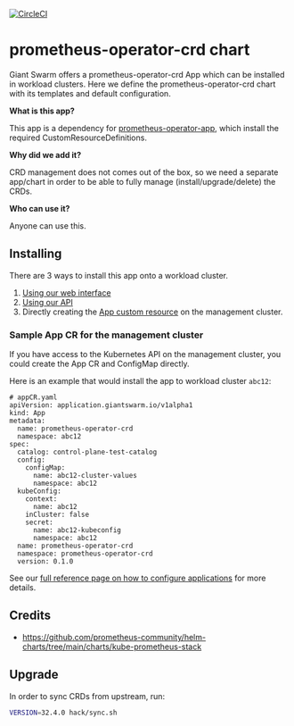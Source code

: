 [![CircleCI](https://circleci.com/gh/giantswarm/prometheus-operator-crd.svg?style=shield)](https://circleci.com/gh/giantswarm/prometheus-operator-crd)

# prometheus-operator-crd chart

Giant Swarm offers a prometheus-operator-crd App which can be installed in workload clusters.
Here we define the prometheus-operator-crd chart with its templates and default configuration.

**What is this app?**

This app is a dependency for [prometheus-operator-app](https://github.com/giantswarm/prometheus-operator-app), which install the required CustomResourceDefinitions.

**Why did we add it?**

CRD management does not comes out of the box, so we need a separate app/chart in order to be able to fully manage (install/upgrade/delete) the CRDs.

**Who can use it?**

Anyone can use this.

## Installing

There are 3 ways to install this app onto a workload cluster.

1. [Using our web interface](https://docs.giantswarm.io/ui-api/web/app-platform/#installing-an-app)
2. [Using our API](https://docs.giantswarm.io/api/#operation/createClusterAppV5)
3. Directly creating the [App custom resource](https://docs.giantswarm.io/ui-api/management-api/crd/apps.application.giantswarm.io/) on the management cluster.

### Sample App CR for the management cluster

If you have access to the Kubernetes API on the management cluster, you could create the App CR and ConfigMap directly.

Here is an example that would install the app to workload cluster `abc12`:

```
# appCR.yaml
apiVersion: application.giantswarm.io/v1alpha1
kind: App
metadata:
  name: prometheus-operator-crd
  namespace: abc12
spec:
  catalog: control-plane-test-catalog
  config:
    configMap:
      name: abc12-cluster-values
      namespace: abc12
  kubeConfig:
    context:
      name: abc12
    inCluster: false
    secret:
      name: abc12-kubeconfig
      namespace: abc12
  name: prometheus-operator-crd
  namespace: prometheus-operator-crd
  version: 0.1.0
```

See our [full reference page on how to configure applications](https://docs.giantswarm.io/app-platform/app-configuration/) for more details.

## Credits

* https://github.com/prometheus-community/helm-charts/tree/main/charts/kube-prometheus-stack

## Upgrade

In order to sync CRDs from upstream, run:

```bash
VERSION=32.4.0 hack/sync.sh
```